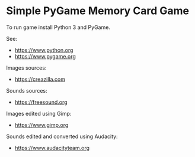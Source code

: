 # Simple PyGame Memory Card Game

To run game install Python 3 and PyGame.

See: 
* https://www.python.org
* https://www.pygame.org


Images sources: 
* https://creazilla.com

Sounds sources:
* https://freesound.org

Images edited using Gimp:
* https://www.gimp.org

Sounds edited and converted using Audacity:
* https://www.audacityteam.org
